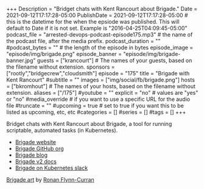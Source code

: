 +++
Description = "Bridget chats with Kent Rancourt about Brigade."
Date = 2021-09-12T17:17:28-05:00
PublishDate = 2021-09-12T17:17:28-05:00 # this is the datetime for the when the epsiode was published. This will default to Date if it is not set. Example is "2016-04-25T04:09:45-05:00"
podcast_file = "arrested-devops-podcast-episode175.mp3" # the name of the podcast file, after the media prefix.
podcast_duration = ""
#podcast_bytes = "" # the length of the episode in bytes
episode_image = "episode/img/brigade.png"
episode_banner = "episode/img/brigade-banner.jpg"
guests = ["krancourt"] # The names of your guests, based on the filename without extension.
sponsors = ["rootly","bridgecrew","cloudsmith"]
episode = "175"
title = "Brigade with Kent Rancourt"
#subtitle = ""
images = ["img/social/fb/brigade.png"]
hosts = ["bkromhout"] # The names of your hosts, based on the filename without extension.
aliases = ["/175"]
#youtube = ""
explicit = "no" # values are "yes" or "no"
#media_override # if you want to use a specific URL for the audio file
#truncate = ""
#upcoming = true # set to true if you want this to be listed as upcoming, etc, etc
#categories = []
#series = []
#tags = []
+++

Bridget chats with Kent Rancourt about Brigade, a tool for running scriptable, automated tasks (in Kubernetes).

- [Brigade website](https://brigade.sh)
- [Brigade GitHub org](https://github.com/brigadecore/)
- [Brigade blog](https://blog.brigade.sh/)
- [Brigade v2 docs](https://v2--brigade-docs.netlify.app/intro/quickstart/)
- [Brigade on Kubernetes slack](https://kubernetes.slack.com/archives/C87MF1RFD
)

[Brigade art](https://github.com/cncf/artwork/blob/master/examples/sandbox.md#brigade-logos) by [Ronan Flynn-Curran](https://ronan.design/)
